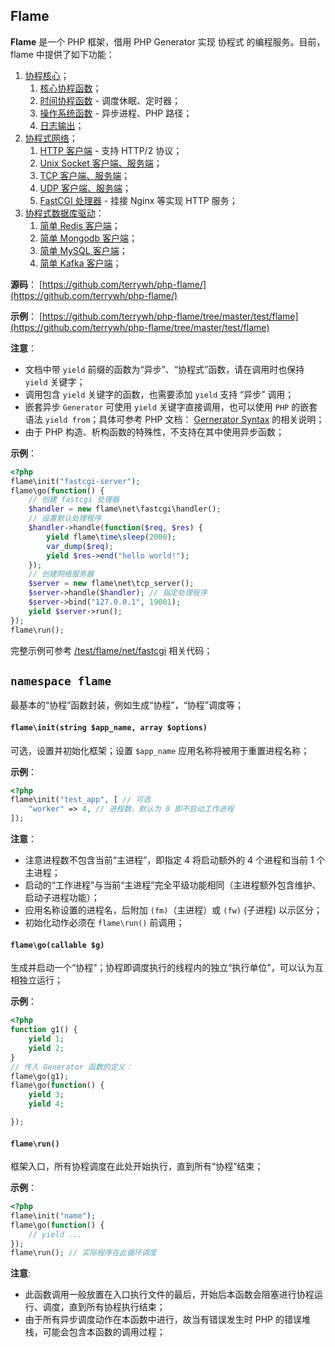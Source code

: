 ## Flame
**Flame** 是一个 PHP 框架，借用 PHP Generator 实现 协程式 的编程服务。目前，flame 中提供了如下功能：
1. [协程核心](/php-flame)；
	1. [核心协程函数](/php-flame)；
	2. [时间协程函数](/php-flame/flame_time) - 调度休眠、定时器；
	3. [操作系统函数](/php-flame/flame_os) - 异步进程、PHP 路径；
	4. [日志输出](/php-flame/flame_log)；
2. [协程式网络](/php-flame/flame_net)；
	1. [HTTP 客户端](/php-flame/flame_net_http) - 支持 HTTP/2 协议；
	2. [Unix Socket 客户端、服务端](/php-flame/flame_net)；
	3. [TCP 客户端、服务端](/php-flame/flame_net)；
	4. [UDP 客户端、服务端](/php-flame/flame_net)；
	5. [FastCGI 处理器](/php-flame/flame_net_fastcgi) - 挂接 Nginx 等实现 HTTP 服务；
3. [协程式数据库驱动](/php-flame/flame_db)：
	1. [简单 Redis 客户端](/php-flame/flame_db)；
	2. [简单 Mongodb 客户端](/php-flame/flame_db_mongodb)；
	3. [简单 MySQL 客户端](/php-flame/flame_db_mysql)；
	4. [简单 Kafka 客户端](/php-flame/flame_db_kafka)；

**源码**：
[https://github.com/terrywh/php-flame/](https://github.com/terrywh/php-flame/)

**示例**：
[https://github.com/terrywh/php-flame/tree/master/test/flame](https://github.com/terrywh/php-flame/tree/master/test/flame)

**注意**：
* 文档中带 `yield` 前缀的函数为“异步”、“协程式”函数，请在调用时也保持 `yield` 关键字；
* 调用包含 `yield` 关键字的函数，也需要添加 `yield` 支持 “异步” 调用；
* 嵌套异步 `Generator` 可使用 `yield` 关键字直接调用，也可以使用 `PHP` 的嵌套语法 `yield from`；具体可参考 PHP 文档： [Gernerator Syntax](http://php.net/manual/en/language.generators.syntax.php) 的相关说明；
* 由于 PHP 构造、析构函数的特殊性，不支持在其中使用异步函数；

**示例**：
``` PHP
<?php
flame\init("fastcgi-server");
flame\go(function() {
	// 创建 fastcgi 处理器
	$handler = new flame\net\fastcgi\handler();
	// 设置默认处理程序
	$handler->handle(function($req, $res) {
		yield flame\time\sleep(2000);
		var_dump($req);
		yield $res->end("hello world!");
	});
	// 创建网络服务器
	$server = new flame\net\tcp_server();
	$server->handle($handler); // 指定处理程序
	$server->bind("127.0.0.1", 19001);
	yield $server->run();
});
flame\run();
```

完整示例可参考 [/test/flame/net/fastcgi](https://github.com/terrywh/php-flame/tree/master/test/flame/net/fastcgi) 相关代码；

## `namespace flame`

最基本的“协程”函数封装，例如生成“协程”，“协程”调度等；

#### `flame\init(string $app_name, array $options)`
可选，设置并初始化框架；设置 `$app_name` 应用名称将被用于重置进程名称；

**示例**：
``` php
<?php
flame\init("test_app", [ // 可选
	"worker" => 4, // 进程数，默认为 0 即不启动工作进程
]);
```

**注意**：
* 注意进程数不包含当前“主进程”，即指定 4 将启动额外的 4 个进程和当前 1 个主进程；
* 启动的“工作进程”与当前“主进程”完全平级功能相同（主进程额外包含维护、启动子进程功能）；
* 应用名称设置的进程名，后附加 `(fm)`（主进程）或 `(fw)` (子进程) 以示区分；
* 初始化动作必须在 `flame\run()` 前调用；

#### `flame\go(callable $g)`
生成并启动一个“协程”；协程即调度执行的线程内的独立“执行单位”，可以认为互相独立运行；

**示例**：
``` php
<?php
function g1() {
	yield 1;
	yield 2;
}
// 传入 Generator 函数的定义：
flame\go(g1);
flame\go(function() {
	yield 3;
	yield 4;

});
```

#### `flame\run()`
框架入口，所有协程调度在此处开始执行，直到所有“协程”结束；

**示例**：
``` PHP
<?php
flame\init("name");
flame\go(function() {
	// yield ...
});
flame\run(); // 实际程序在此循环调度
```

**注意**:
* 此函数调用一般放置在入口执行文件的最后，开始后本函数会阻塞进行协程运行、调度，直到所有协程执行结束；
* 由于所有异步调度动作在本函数中进行，故当有错误发生时 PHP 的错误堆栈，可能会包含本函数的调用过程；
